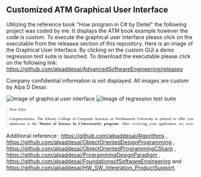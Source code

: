 ## Customized ATM Graphical User Interface 

Utilizing the reference book "How program in C# by Deitel" the following project was coded by me.  It displays the ATM book example however the code is custom.   To execute the graphical user interface please click on the executable from the releaase section of this repository. Here is an image of the Graphical User Interface. By clicking on the custom GUI a demo regression test suite is launched. 
To download the executable please click on the following link: https://github.com/alpaddesai/AdvancedSoftwareEngineering/releases

Company confidential information is not displayed. All images are custom by Alpa D Desai. 

![Image of graphical user interface](ATMGUIImage.jpg)  ![Image of regression test suite](RegressionTestSuiteImage.jpg)


![image](KhouryCollegeOfComputerScience.png)

Additional reference : https://github.com/alpaddesai/Algorithms , https://github.com/alpaddesai/ObjectOrientedDesignProgramming , https://github.com/alpaddesai/ObjectOrientedProgrammingCSharp , https://github.com/alpaddesai/ProgrammingDesignParadigm ,  https://github.com/alpaddesai/FoundationsofSoftwareEngineering and  https://github.com/alpaddesai/HW_SW_Integration_ProductSupport.
